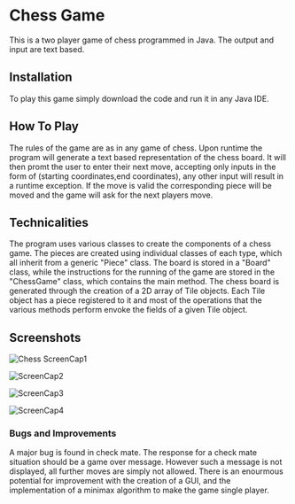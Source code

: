 # Chess Game
This is a two player game of chess programmed in Java. The output and input are text based. 

## Installation
To play this game simply download the code and run it in any Java IDE. 

## How To Play
The rules of the game are as in any game of chess. 
Upon runtime the program will generate a text based representation of the chess board. 
It will then promt the user to enter their next move, accepting only inputs in the form of
(starting coordinates,end coordinates), any other input will result in a runtime exception.
If the move is valid the corresponding piece will be moved and the game will ask for the next players move. 

## Technicalities
The program uses various classes to create the components of a chess game. 
The pieces are created using individual classes of each type, which all inherit from a generic "Piece" class. The board is
stored in a "Board" class, while the instructions for the running of the game are stored in the "ChessGame" class, which 
contains the main method. The chess board is generated through the creation of a 2D array of Tile objects. Each Tile object 
has a piece registered to it and most of the operations that the various methods perform envoke the fields of a given Tile object.

## Screenshots
![Chess ScreenCap1](https://user-images.githubusercontent.com/40774420/60543827-50e2de80-9ce5-11e9-98d6-7a5ba9351456.PNG)  


![ScreenCap2](https://user-images.githubusercontent.com/40774420/60543928-943d4d00-9ce5-11e9-83e8-cbdf4c072083.PNG)

![ScreenCap3](https://user-images.githubusercontent.com/40774420/60544248-660c3d00-9ce6-11e9-8efb-eb39d91ce5b8.PNG)

![ScreenCap4](https://user-images.githubusercontent.com/40774420/60544279-74f2ef80-9ce6-11e9-81f3-ac08a1460d5a.PNG)



### Bugs and Improvements
A major bug is found in check mate. The response for a check mate situation should be a game over
message. However such a message is not displayed, all further moves are simply not allowed. 
There is an enourmous potential for improvement with the creation of a GUI, and the implementation of 
a minimax algorithm to make the game single player. 
